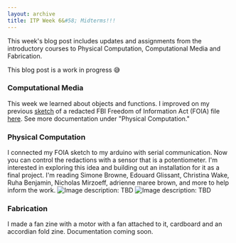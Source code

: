 ```yaml
---
layout: archive
title: ITP Week 6&#58; Midterms!!!
---
```


This week's blog post includes updates and assignments from the introductory courses to Physical Computation, Computational Media and Fabrication.

This blog post is a work in progress 😅 


### Computational Media
This week we learned about objects and functions. I improved on my previous [sketch](https://editor.p5js.org/netanoir/sketches/9TsSxsCZk) of a redacted FBI Freedom of Information Act (FOIA) file [here](https://editor.p5js.org/netanoir/sketches/emvBKysRx). See more documentation under "Physical Computation."

### Physical Computation
I connected my FOIA sketch to my arduino with serial communication. Now you can control the redactions with a sensor that is a potentiometer. I'm interested in exploring this idea and building out an installation for it as a final project. I'm reading Simone Browne, Edouard Glissant, Christina Wake, Ruha Benjamin, Nicholas Mirzoeff, adrienne maree brown, and more to help inform the work.
![Image description: TBD](/assets/img/blog/itp-week6/foia_prototype1.gif)
![Image description: TBD](/assets/img/blog/itp-week6/foia_prototype2.gif)

### Fabrication
I made a fan zine with a motor with a fan attached to it, cardboard and an accordian fold zine. Documentation coming soon.

